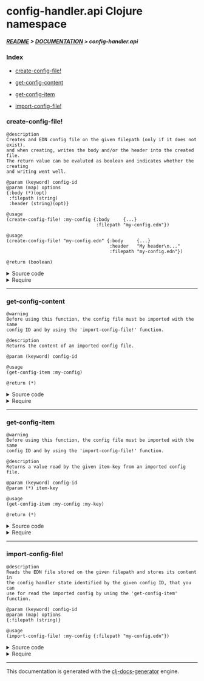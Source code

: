 
# config-handler.api Clojure namespace

##### [README](../../../README.md) > [DOCUMENTATION](../../COVER.md) > config-handler.api

### Index

- [create-config-file!](#create-config-file)

- [get-config-content](#get-config-content)

- [get-config-item](#get-config-item)

- [import-config-file!](#import-config-file)

### create-config-file!

```
@description
Creates and EDN config file on the given filepath (only if it does not exist),
and when creating, writes the body and/or the header into the created file.
The return value can be evaluted as boolean and indicates whether the creating
and writing went well.
```

```
@param (keyword) config-id
@param (map) options
{:body (*)(opt)
 :filepath (string)
 :header (string)(opt)}
```

```
@usage
(create-config-file! :my-config {:body     {...}
                                 :filepath "my-config.edn"})
```

```
@usage
(create-config-file! "my-config.edn" {:body     {...}
                                      :header   "My header\n..."
                                      :filepath "my-config.edn"})
```

```
@return (boolean)
```

<details>
<summary>Source code</summary>

```
(defn create-config-file!
  [config-id {:keys [body filepath header]}]
  (if-not (io/file-exists? filepath)
          (and (if body   (io/write-edn-file!   filepath body   {:create? true}) :no-body-passed)
               (if header (io/write-edn-header! filepath header {:create? true}) :no-header-passed))
          (-> :config-file-already-exists)))
```

</details>

<details>
<summary>Require</summary>

```
(ns my-namespace (:require [config-handler.api :refer [create-config-file!]]))

(config-handler.api/create-config-file! ...)
(create-config-file!                    ...)
```

</details>

---

### get-config-content

```
@warning
Before using this function, the config file must be imported with the same
config ID and by using the 'import-config-file!' function.
```

```
@description
Returns the content of an imported config file.
```

```
@param (keyword) config-id
```

```
@usage
(get-config-item :my-config)
```

```
@return (*)
```

<details>
<summary>Source code</summary>

```
(defn get-config-content
  [config-id]
  (or (get state/IMPORTED-CONFIG-FILES config-id)
      (throw (Exception. (str "No config file imported with the given ID:" config-id)))))
```

</details>

<details>
<summary>Require</summary>

```
(ns my-namespace (:require [config-handler.api :refer [get-config-content]]))

(config-handler.api/get-config-content ...)
(get-config-content                    ...)
```

</details>

---

### get-config-item

```
@warning
Before using this function, the config file must be imported with the same
config ID and by using the 'import-config-file!' function.
```

```
@description
Returns a value read by the given item-key from an imported config file.
```

```
@param (keyword) config-id
@param (*) item-key
```

```
@usage
(get-config-item :my-config :my-key)
```

```
@return (*)
```

<details>
<summary>Source code</summary>

```
(defn get-config-item
  [config-id item-key]
  (if-let [config (get-config-content config-id)]
          (get config item-key)))
```

</details>

<details>
<summary>Require</summary>

```
(ns my-namespace (:require [config-handler.api :refer [get-config-item]]))

(config-handler.api/get-config-item ...)
(get-config-item                    ...)
```

</details>

---

### import-config-file!

```
@description
Reads the EDN file stored on the given filepath and stores its content in
the config handler state identified by the given config ID, that you can
use for read the imported config by using the 'get-config-item' function.
```

```
@param (keyword) config-id
@param (map) options
{:filepath (string)}
```

```
@usage
(import-config-file! :my-config {:filepath "my-config.edn"})
```

<details>
<summary>Source code</summary>

```
(defn import-config-file!
  [config-id {:keys [filepath]}]
  (if-let [file-content (io/read-edn-file filepath)]
          (swap! state/IMPORTED-CONFIG-FILES assoc config-id file-content)))
```

</details>

<details>
<summary>Require</summary>

```
(ns my-namespace (:require [config-handler.api :refer [import-config-file!]]))

(config-handler.api/import-config-file! ...)
(import-config-file!                    ...)
```

</details>

---

This documentation is generated with the [clj-docs-generator](https://github.com/bithandshake/clj-docs-generator) engine.

